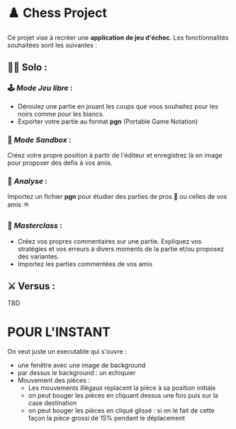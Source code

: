 # ♟️ Chess Project

Ce projet vise à recréer une **application de jeu d'échec**. Les fonctionnalités souhaitées sont les suivantes :
## 👨‍💻 Solo :
### 🕹️ _Mode Jeu libre_ : 
- Déroulez une partie en jouant les coups que vous souhaitez pour les noirs comme pour les blancs.
- Exporter votre partie au format **pgn** (Portable Game Notation) 
### 🏀 _Mode Sandbox_ :
Créez votre propre position à partir de l'éditeur et enregistrez là en image pour proposer des defis à vos amis.
### 🔬 _Analyse_ : 
Importez un fichier **pgn** pour étudier des parties de pros 👑 ou celles de vos amis 🪅
### 🧠 _Masterclass_ :
- Créez vos propres commentaires sur une partie. Expliquez vos stratégies et vos erreurs à divers moments de la partie et/ou proposez des variantes. 
- Importez les parties commentées de vos amis 
## ⚔️ Versus :
TBD

# POUR L'INSTANT
On veut juste un executable qui s'ouvre :
- une fenêtre avec une image de background
- par dessus le background : un echiquier
- Mouvement des pièces :
    - Les mouvements illégaux replacent la pièce à sa position initiale
    - on peut bouger les pièces en cliquant dessus une fois puis sur la case destination
    - on peut bouger les pièces en cliqué glissé : si on le fait de cette façon la pièce grossi de 15% pendant le déplacement
